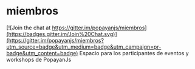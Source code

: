 # miembros

[![Join the chat at https://gitter.im/popayanjs/miembros](https://badges.gitter.im/Join%20Chat.svg)](https://gitter.im/popayanjs/miembros?utm_source=badge&utm_medium=badge&utm_campaign=pr-badge&utm_content=badge)
Espacio para los participantes de eventos y workshops de PopayanJs
